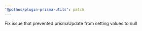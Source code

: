 ```yaml
---
'@pothos/plugin-prisma-utils': patch
---
```


Fix issue that prevented prismaUpdate from setting values to null

